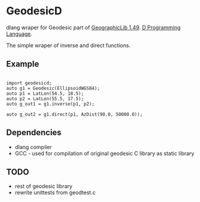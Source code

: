 GeodesicD
=========

dlang wraper for Geodesic part of [GeographicLib 1.49](https://geographiclib.sourceforge.io/).
[D Programming Language](http://dlang.org).

The simple wraper of inverse and direct functions.

Example
-------

```dlang

import geodesicd;
auto g1 = Geodesic(EllipsoidWGS84);
auto p1 = LatLon(54.5, 18.5);
auto p2 = LatLon(55.5, 17.5);
auto g_out1 = g1.inverse(p1, p2);

auto g_out2 = g1.direct(p1, AzDist(90.0, 50000.0));

```

Dependencies
------------
- dlang compiler
- GCC - used for compilation of original geodesic C library as static library

TODO
----

- rest of geodesic library
- rewrite unittests from geodtest.c



